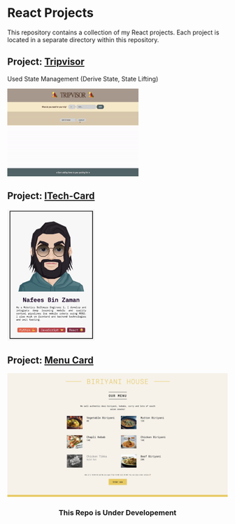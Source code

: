 # React Projects

This repository contains a collection of my React projects. Each project is located in a separate directory within this repository.

## Project: [Tripvisor](./tripvisor/)
Used State Management (Derive State, State Lifting)


<img src="tripvisor/public/trip.gif" width="300" height="200"/>


## Project: [ITech-Card](./intro_card/)

<img src="intro_card/public/i_card.png" width="200" height="300" />

## Project: [Menu Card](./menu_card/)

<img src="menu_card/public/ss.png"/>
<center>
    <h3>This Repo is Under Developement</h3>
</center>
